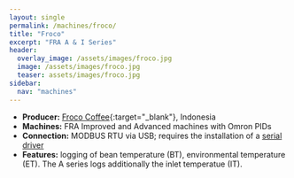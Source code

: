 ```yaml
---
layout: single
permalink: /machines/froco/
title: "Froco"
excerpt: "FRA A & I Series"
header:
  overlay_image: /assets/images/froco.jpg
  image: /assets/images/froco.jpg
  teaser: assets/images/froco.jpg
sidebar:
  nav: "machines"
---
```


* __Producer:__ [Froco Coffee](http://www.froco-coffee.com/){:target="_blank"}, Indonesia
* __Machines:__ FRA Improved and Advanced machines with Omron PIDs
* __Connection:__ MODBUS RTU via USB; requires the installation of a [serial driver](/modbus_serial/)
* __Features:__ logging of bean temperature (BT), environmental temperature (ET). The A series logs additionally the inlet temperatue (IT).